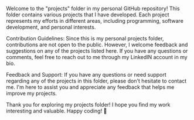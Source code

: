 Welcome to the "projects" folder in my personal GitHub repository! This folder contains various projects that I have developed. Each project represents my efforts in different areas, including programming, software development, and personal interests.


Contribution Guidelines:
Since this is my personal projects folder, contributions are not open to the public. However, I welcome feedback and suggestions on any of the projects listed here. If you have any questions or comments, feel free to reach out to me through my LinkedIN account in my bio.

Feedback and Support:
If you have any questions or need support regarding any of the projects in this folder, please don't hesitate to contact me. I'm here to assist you and appreciate any feedback that helps me improve my projects.

Thank you for exploring my projects folder! I hope you find my work interesting and valuable. Happy coding! 🚀

